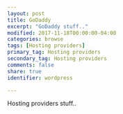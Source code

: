 ```yaml
---
layout: post
title: GoDaddy
excerpt: "GoDaddy stuff.."
modified: 2017-11-18T00:00:00-04:00
categories: browse
tags: [Hosting providers]
primary_tag: Hosting providers
secondary_tag: Hosting providers
comments: false
share: true
identifier: wordpress

---
```


Hosting providers stuff..